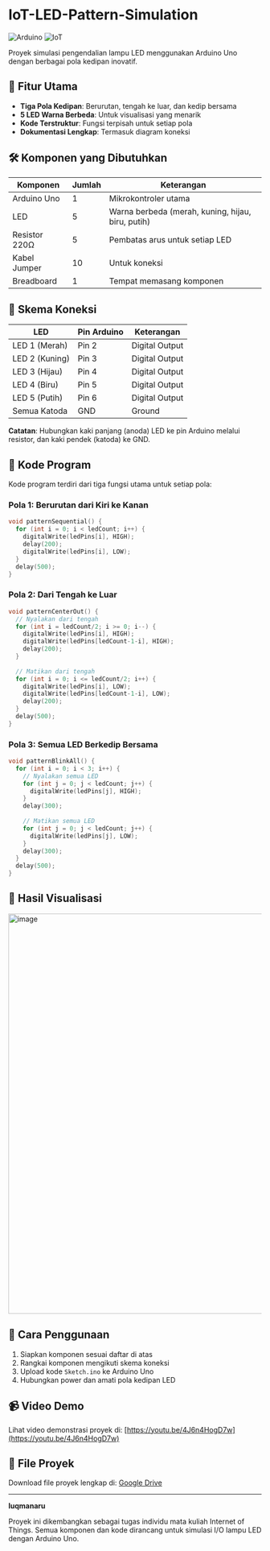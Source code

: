 # IoT-LED-Pattern-Simulation

![Arduino](https://img.shields.io/badge/Arduino-00979D?style=flat&logo=arduino&logoColor=white)
![IoT](https://img.shields.io/badge/IoT-Project-blue)

Proyek simulasi pengendalian lampu LED menggunakan Arduino Uno dengan berbagai pola kedipan inovatif.

## 🎯 Fitur Utama
- **Tiga Pola Kedipan**: Berurutan, tengah ke luar, dan kedip bersama
- **5 LED Warna Berbeda**: Untuk visualisasi yang menarik
- **Kode Terstruktur**: Fungsi terpisah untuk setiap pola
- **Dokumentasi Lengkap**: Termasuk diagram koneksi

## 🛠️ Komponen yang Dibutuhkan
| Komponen | Jumlah | Keterangan |
|----------|--------|------------|
| Arduino Uno | 1 | Mikrokontroler utama |
| LED | 5 | Warna berbeda (merah, kuning, hijau, biru, putih) |
| Resistor 220Ω | 5 | Pembatas arus untuk setiap LED |
| Kabel Jumper | 10 | Untuk koneksi |
| Breadboard | 1 | Tempat memasang komponen |

## 🔌 Skema Koneksi
| LED | Pin Arduino | Keterangan |
|-----|-------------|------------|
| LED 1 (Merah) | Pin 2 | Digital Output |
| LED 2 (Kuning) | Pin 3 | Digital Output |
| LED 3 (Hijau) | Pin 4 | Digital Output |
| LED 4 (Biru) | Pin 5 | Digital Output |
| LED 5 (Putih) | Pin 6 | Digital Output |
| Semua Katoda | GND | Ground |

**Catatan**: Hubungkan kaki panjang (anoda) LED ke pin Arduino melalui resistor, dan kaki pendek (katoda) ke GND.

## 📝 Kode Program
Kode program terdiri dari tiga fungsi utama untuk setiap pola:

### Pola 1: Berurutan dari Kiri ke Kanan
```cpp
void patternSequential() {
  for (int i = 0; i < ledCount; i++) {
    digitalWrite(ledPins[i], HIGH);
    delay(200);
    digitalWrite(ledPins[i], LOW);
  }
  delay(500);
}
```

### Pola 2: Dari Tengah ke Luar
```cpp
void patternCenterOut() {
  // Nyalakan dari tengah
  for (int i = ledCount/2; i >= 0; i--) {
    digitalWrite(ledPins[i], HIGH);
    digitalWrite(ledPins[ledCount-1-i], HIGH);
    delay(200);
  }
  
  // Matikan dari tengah
  for (int i = 0; i <= ledCount/2; i++) {
    digitalWrite(ledPins[i], LOW);
    digitalWrite(ledPins[ledCount-1-i], LOW);
    delay(200);
  }
  delay(500);
}
```

### Pola 3: Semua LED Berkedip Bersama
```cpp
void patternBlinkAll() {
  for (int i = 0; i < 3; i++) {
    // Nyalakan semua LED
    for (int j = 0; j < ledCount; j++) {
      digitalWrite(ledPins[j], HIGH);
    }
    delay(300);
    
    // Matikan semua LED
    for (int j = 0; j < ledCount; j++) {
      digitalWrite(ledPins[j], LOW);
    }
    delay(300);
  }
  delay(500);
}
```

## 📸 Hasil Visualisasi
<img width="827" height="795" alt="image" src="https://github.com/user-attachments/assets/67f6992e-a353-4575-a34a-fc9fbede0c05" />


## 🚀 Cara Penggunaan
1. Siapkan komponen sesuai daftar di atas
2. Rangkai komponen mengikuti skema koneksi
3. Upload kode `Sketch.ino` ke Arduino Uno
4. Hubungkan power dan amati pola kedipan LED

## 📹 Video Demo
Lihat video demonstrasi proyek di: [https://youtu.be/4J6n4HogD7w](https://youtu.be/4J6n4HogD7w)

## 💾 File Proyek
Download file proyek lengkap di: [Google Drive](https://drive.google.com/file/d/1yIdN2JwLbCadEf3E33KQx-3_JYFGRkit/view?usp=sharing)

---
**luqmanaru**

Proyek ini dikembangkan sebagai tugas individu mata kuliah Internet of Things. Semua komponen dan kode dirancang untuk simulasi I/O lampu LED dengan Arduino Uno.
